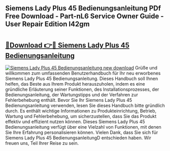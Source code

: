 ## Siemens Lady Plus 45 Bedienungsanleitung PDf Free Download - Part-nL6 Service Owner Guide - User Repair Edition l42gm

# <h2><a href="http://df2h2w.blite.top/?on=Siemens+Lady+Plus+45+Bedienungsanleitung">🔗Download 👉🔴 Siemens Lady Plus 45 Bedienungsanleitung</a></h2>

[![Siemens Lady Plus 45 Bedienungsanleitung new download](https://i.imgur.com/lujVjoI.png)](http://df2h2w.blite.top/?on=Siemens+Lady+Plus+45+Bedienungsanleitung)
Grüße und willkommen zum umfassenden Benutzerhandbuch für Ihr neu erworbenes Siemens Lady Plus 45 Bedienungsanleitung. Dieses Handbuch soll Ihnen helfen, das Beste aus Ihrem Produkt herauszuholen, indem es eine gründliche Erläuterung seiner Funktionen, des Installationsprozesses, der Bedienungsanleitung, der Wartungstipps und der Verfahren zur Fehlerbehebung enthält. Bevor Sie Ihr Siemens Lady Plus 45 Bedienungsanleitung verwenden, lesen Sie dieses Handbuch bitte gründlich durch. Es enthält wichtige Informationen zu Produkteinrichtung, Betrieb, Wartung und Fehlerbehebung, um sicherzustellen, dass Sie das Produkt effektiv und effizient nutzen können. Dieses Siemens Lady Plus 45 Bedienungsanleitung verfügt über eine Vielzahl von Funktionen, mit denen Sie Ihre Erfahrung personalisieren können. Vielen Dank, dass Sie sich für Siemens Lady Plus 45 BedienungsanleitungD entschieden haben. Wir freuen uns, Teil Ihrer Reise zu sein.
